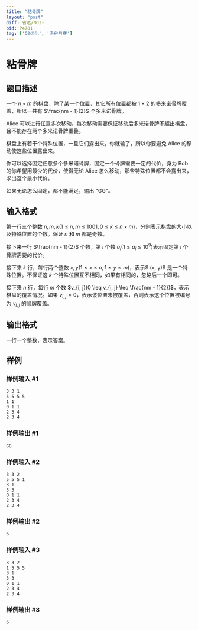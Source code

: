 ```yaml
---
title: "粘骨牌"
layout: "post"
diff: 省选/NOI-
pid: P4701
tag: ['O2优化', '洛谷月赛']
---
```

# 粘骨牌
## 题目描述

一个 $n \times m$ 的棋盘，除了某一个位置，其它所有位置都被 $1 \times 2$ 的多米诺骨牌覆盖，所以一共有 $\frac{nm - 1}{2}$ 个多米诺骨牌。

Alice 可以进行任意多次移动，每次移动需要保证移动后多米诺骨牌不超出棋盘，且不能存在两个多米诺骨牌重叠。

棋盘上有若干个特殊位置，一旦它们露出来，你就输了，所以你要避免 Alice 的移动使这些位置露出来。

你可以选择固定任意多个多米诺骨牌，固定一个骨牌需要一定的代价，身为 Bob 的你希望用最少的代价，使得无论 Alice 怎么移动，那些特殊位置都不会露出来，求出这个最小代价。

如果无论怎么固定，都不能满足，输出 "GG"。
## 输入格式

第一行三个整数 $n, m, k(1 \leq n, m \leq 1001, 0 \leq k \leq n \times m)$，分别表示棋盘的大小以及特殊位置的个数。保证 $n$ 和 $m$ 都是奇数。

接下来一行 $\frac{nm - 1}{2}$ 个数，第 $i$ 个数 $a_i(1 \leq a_i \leq 10^9)$表示固定第 $i$ 个骨牌需要的代价。

接下来 $k$ 行，每行两个整数 $x, y(1 \leq x \leq n, 1 \leq y \leq m)$，表示$ (x, y)$ 是一个特殊位置。不保证这 $k$ 个特殊位置互不相同，如果有相同的，忽略后一个即可。

接下来 $n$ 行，每行 $m$ 个数 $v_{i, j}(0 \leq v_{i, j} \leq \frac{nm - 1}{2})$，表示棋盘的覆盖情况。如果 $v_{i,j} = 0$，表示该位置未被覆盖，否则表示这个位置被编号为 $v_{i, j}$ 的骨牌覆盖。
## 输出格式

一行一个整数，表示答案。
## 样例

### 样例输入 #1
```
3 3 1
5 5 5 5
1 1
0 1 1
2 3 4
2 3 4
```
### 样例输出 #1
```
GG
```
### 样例输入 #2
```
3 3 2
5 5 5 1
3 1
3 3
0 1 1
2 3 4
2 3 4
```
### 样例输出 #2
```
6
```
### 样例输入 #3
```
3 3 2
1 5 5 5
3 1
3 3
0 1 1
2 3 4
2 3 4
```
### 样例输出 #3
```
6
```
